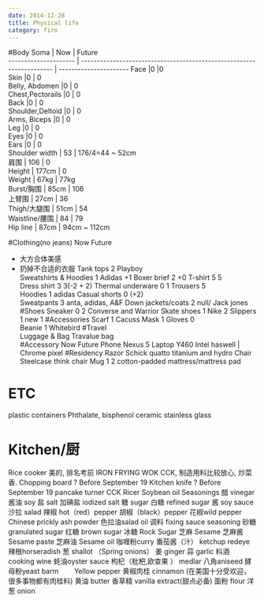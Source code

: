```yaml
---
date: 2014-12-28
title: Physical life
category: firo
---
```


#Body
Soma			|	Now								|	Future	
 ---------------------	| --------------------------------------------------------------------- | ---------------------- 
Face			|0									|0                       
Skin			|0									| 0                      
Belly, Abdomen		|0									|	0                
Chest,Pectorails	|0									|	 0               
Back			|0									|	  0              
Shoulder,Deltoid	|0									|	   0             
Arms, Biceps		|0									|	    0            
Leg			|0									|            0           
Eyes			|0									|             0          
Ears			|0									|	       0         
Shoulder width		|	53								|	176/4=44 ~ 52cm  
肩围			|	106								|               0        
Height			|	177cm								|                0       
Weight			|	67kg								|	77kg             
Burst/胸围		|	85cm								|	106              
上臂围			|	27cm								|	36               
Thigh/大腿围		|	51cm								|	54               
Waistline/腰围		|		84							|	79	
Hip line		|	87cm								|	94cm ~ 112cm     

#Clothing(no jeans)	Now											Future
* 大方合体美感
* 扔掉不合适的衣服
Tank tops		2 Playboy										
Sweatshirts & Hoodies	1 Adidas										+1
Boxer brief		2											+0 
T-shirt                 5											5               
Dress shirt		3											3(-2 + 2)
Thermal underware	0											1
Trousers		5											
Hoodies			1 adidas
Casual shorts           0											(+2)               
Sweatpants		3 anta, adidas, A&F
Down jackets/coats	2 null/ Jack jones
#Shoes
Sneaker			0					2 Converse and Warrior
Skate shoes		1	Nike				2
Slippers                1							new 1
#Accessories 
Scarf                   1		Cacuss 
Mask                    1
Gloves                  0               
Beanie			1	Whitebird
#Travel				
Luggage & Bag           Travalue bag            
#Accessory		Now						Future
Phone			Nexus 5
Laptop			Y460						Intel haswell | Chrome pixel
#Residency
Razor			Schick quatto titanium and hydro
Chair			Steelcase think chair
Mug			1						2
cotton-padded mattress/mattress pad


# ETC
plastic containers
Phthalate, bisphenol
ceramic
stainless
glass
# Kitchen/厨
Rice cooker		美的, 排名考前
IRON FRYING WOK		CCK, 制造用料比较放心, 炒菜香.
Chopping board		? Before September 19
Kitchen knife		? Before September 19
pancake turner		CCK
Ricer
Soybean oil
Seasonings
醋 vinegar
酱油 soy
盐 salt
加碘盐 iodized salt
糖 sugar
白糖 refined sugar
酱 soy sauce
沙拉 salad
辣椒 hot（red）pepper
胡椒（black）pepper
花椒wild pepper Chinese prickly ash powder
色拉油salad oil 调料 fixing sauce seasoning
砂糖 granulated sugar
红糖 brown sugar
冰糖 Rock Sugar
芝麻 Sesame
芝麻酱 Sesame paste
芝麻油 Sesame oil
咖喱粉curry
番茄酱（汁） ketchup redeye
辣根horseradish
葱 shallot （Spring onions）
姜 ginger
蒜 garlic
料酒 cooking wine
蚝油oyster sauce
枸杞（枇杷,欧查果 ） medlar
八角aniseed
酵母粉yeast barm 　　Yellow pepper
黄椒肉桂 cinnamon (在美国十分受欢迎，很多事物都有肉桂料)
黄油 butter
香草精 vanilla extract(甜点必备)
面粉 flour
洋葱 onion


